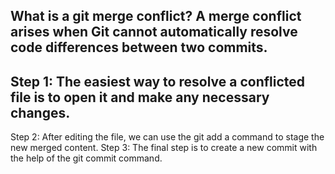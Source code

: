 
## What is a git merge conflict? A merge conflict arises when Git cannot automatically resolve code differences between two commits.

## Step 1: The easiest way to resolve a conflicted file is to open it and make any necessary changes.
 Step 2: After editing the file, we can use the git add a command to stage the new merged content.
 Step 3: The final step is to create a new commit with the help of the git commit command.
